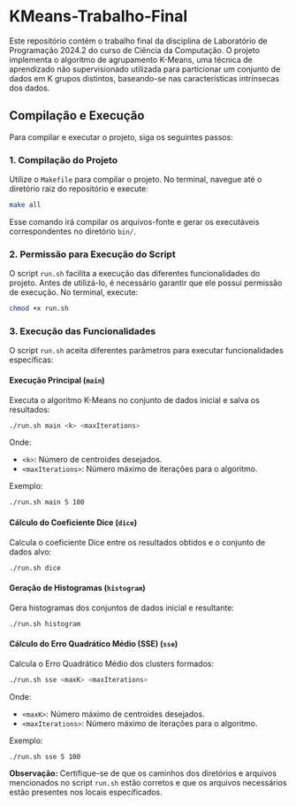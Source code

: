 # KMeans-Trabalho-Final

Este repositório contém o trabalho final da disciplina de Laboratório de Programação 2024.2 do curso de Ciência da Computação. O projeto implementa o algoritmo de agrupamento K-Means, uma técnica de aprendizado não supervisionado utilizada para particionar um conjunto de dados em K grupos distintos, baseando-se nas características intrínsecas dos dados.

## Compilação e Execução

Para compilar e executar o projeto, siga os seguintes passos:

### 1. Compilação do Projeto

Utilize o `Makefile` para compilar o projeto. No terminal, navegue até o diretório raiz do repositório e execute:

```bash
make all
```

Esse comando irá compilar os arquivos-fonte e gerar os executáveis correspondentes no diretório `bin/`.

### 2. Permissão para Execução do Script

O script `run.sh` facilita a execução das diferentes funcionalidades do projeto. Antes de utilizá-lo, é necessário garantir que ele possui permissão de execução. No terminal, execute:

```bash
chmod +x run.sh
```

### 3. Execução das Funcionalidades

O script `run.sh` aceita diferentes parâmetros para executar funcionalidades específicas:

#### Execução Principal (`main`)

Executa o algoritmo K-Means no conjunto de dados inicial e salva os resultados:

```bash
./run.sh main <k> <maxIterations>
```

Onde:
- `<k>`: Número de centroides desejados.
- `<maxIterations>`: Número máximo de iterações para o algoritmo.

Exemplo:

```bash
./run.sh main 5 100
```

#### Cálculo do Coeficiente Dice (`dice`)

Calcula o coeficiente Dice entre os resultados obtidos e o conjunto de dados alvo:

```bash
./run.sh dice
```

#### Geração de Histogramas (`histogram`)

Gera histogramas dos conjuntos de dados inicial e resultante:

```bash
./run.sh histogram
```

#### Cálculo do Erro Quadrático Médio (SSE) (`sse`)

Calcula o Erro Quadrático Médio dos clusters formados:

```bash
./run.sh sse <maxK> <maxIterations>
```

Onde:
- `<maxK>`: Número máximo de centroides desejados.
- `<maxIterations>`: Número máximo de iterações para o algoritmo.

Exemplo:

```bash
./run.sh sse 5 100
```

**Observação:** Certifique-se de que os caminhos dos diretórios e arquivos mencionados no script `run.sh` estão corretos e que os arquivos necessários estão presentes nos locais especificados.
